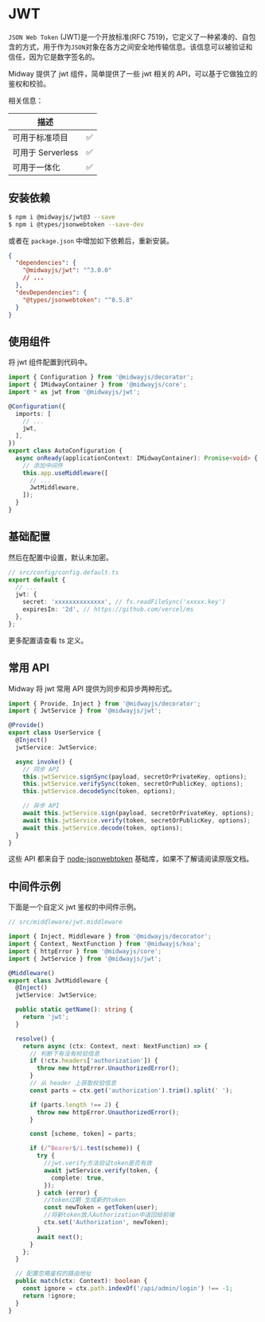 # JWT

`JSON Web Token` (JWT)是一个开放标准(RFC 7519)，它定义了一种紧凑的、自包含的方式，用于作为`JSON`对象在各方之间安全地传输信息。该信息可以被验证和信任，因为它是数字签名的。

Midway 提供了 jwt 组件，简单提供了一些 jwt 相关的 API，可以基于它做独立的鉴权和校验。

相关信息：

| 描述              |     |
| ----------------- | --- |
| 可用于标准项目    | ✅  |
| 可用于 Serverless | ✅  |
| 可用于一体化      | ✅  |

## 安装依赖

```bash
$ npm i @midwayjs/jwt@3 --save
$ npm i @types/jsonwebtoken --save-dev
```

或者在 `package.json` 中增加如下依赖后，重新安装。

```json
{
  "dependencies": {
    "@midwayjs/jwt": "^3.0.0"
    // ...
  },
  "devDependencies": {
    "@types/jsonwebtoken": "^8.5.8"
  }
}
```

## 使用组件

将 jwt 组件配置到代码中。

```typescript
import { Configuration } from '@midwayjs/decorator';
import { IMidwayContainer } from '@midwayjs/core';
import * as jwt from '@midwayjs/jwt';

@Configuration({
  imports: [
    // ...
    jwt,
  ],
})
export class AutoConfiguration {
  async onReady(applicationContext: IMidwayContainer): Promise<void> {
    // 添加中间件
    this.app.useMiddleware([
      // ...
      JwtMiddleware,
    ]);
  }
}
```

## 基础配置

然后在配置中设置，默认未加密。

```typescript
// src/config/config.default.ts
export default {
  // ...
  jwt: {
    secret: 'xxxxxxxxxxxxxx', // fs.readFileSync('xxxxx.key')
    expiresIn: '2d', // https://github.com/vercel/ms
  },
};
```

更多配置请查看 ts 定义。

## 常用 API

Midway 将 jwt 常用 API 提供为同步和异步两种形式。

```typescript
import { Provide, Inject } from '@midwayjs/decorator';
import { JwtService } from '@midwayjs/jwt';

@Provide()
export class UserService {
  @Inject()
  jwtService: JwtService;

  async invoke() {
    // 同步 API
    this.jwtService.signSync(payload, secretOrPrivateKey, options);
    this.jwtService.verifySync(token, secretOrPublicKey, options);
    this.jwtService.decodeSync(token, options);

    // 异步 API
    await this.jwtService.sign(payload, secretOrPrivateKey, options);
    await this.jwtService.verify(token, secretOrPublicKey, options);
    await this.jwtService.decode(token, options);
  }
}
```

这些 API 都来自于 [node-jsonwebtoken](https://github.com/auth0/node-jsonwebtoken) 基础库，如果不了解请阅读原版文档。

## 中间件示例

下面是一个自定义 jwt 鉴权的中间件示例。

```typescript
// src/middleware/jwt.middleware

import { Inject, Middleware } from '@midwayjs/decorator';
import { Context, NextFunction } from '@midwayjs/koa';
import { httpError } from '@midwayjs/core';
import { JwtService } from '@midwayjs/jwt';

@Middleware()
export class JwtMiddleware {
  @Inject()
  jwtService: JwtService;

  public static getName(): string {
    return 'jwt';
  }

  resolve() {
    return async (ctx: Context, next: NextFunction) => {
      // 判断下有没有校验信息
      if (!ctx.headers['authorization']) {
        throw new httpError.UnauthorizedError();
      }
      // 从 header 上获取校验信息
      const parts = ctx.get('authorization').trim().split(' ');

      if (parts.length !== 2) {
        throw new httpError.UnauthorizedError();
      }

      const [scheme, token] = parts;

      if (/^Bearer$/i.test(scheme)) {
        try {
          //jwt.verify方法验证token是否有效
          await jwtService.verify(token, {
            complete: true,
          });
        } catch (error) {
          //token过期 生成新的token
          const newToken = getToken(user);
          //将新token放入Authorization中返回给前端
          ctx.set('Authorization', newToken);
        }
        await next();
      }
    };
  }

  // 配置忽略鉴权的路由地址
  public match(ctx: Context): boolean {
    const ignore = ctx.path.indexOf('/api/admin/login') !== -1;
    return !ignore;
  }
}
```
